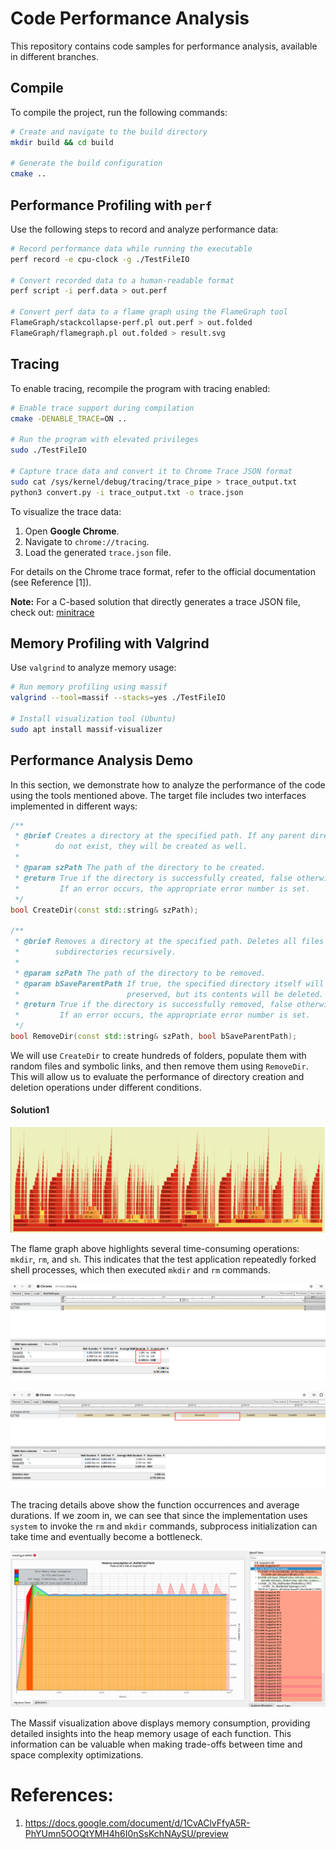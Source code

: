 # Code Performance Analysis

This repository contains code samples for performance analysis, available in different branches.

## Compile

To compile the project, run the following commands:

```bash
# Create and navigate to the build directory
mkdir build && cd build

# Generate the build configuration
cmake ..
```

## Performance Profiling with `perf`

Use the following steps to record and analyze performance data:

```bash
# Record performance data while running the executable
perf record -e cpu-clock -g ./TestFileIO

# Convert recorded data to a human-readable format
perf script -i perf.data > out.perf

# Convert perf data to a flame graph using the FlameGraph tool
FlameGraph/stackcollapse-perf.pl out.perf > out.folded
FlameGraph/flamegraph.pl out.folded > result.svg
```

## Tracing

To enable tracing, recompile the program with tracing enabled:

```bash
# Enable trace support during compilation
cmake -DENABLE_TRACE=ON ..

# Run the program with elevated privileges
sudo ./TestFileIO

# Capture trace data and convert it to Chrome Trace JSON format
sudo cat /sys/kernel/debug/tracing/trace_pipe > trace_output.txt
python3 convert.py -i trace_output.txt -o trace.json
```

To visualize the trace data:

1. Open **Google Chrome**.
2. Navigate to `chrome://tracing`.
3. Load the generated `trace.json` file.

For details on the Chrome trace format, refer to the official documentation (see Reference [1]).

**Note:** For a C-based solution that directly generates a trace JSON file, check out: [minitrace](https://github.com/hrydgard/minitrace)

## Memory Profiling with Valgrind

Use `valgrind` to analyze memory usage:

```bash
# Run memory profiling using massif
valgrind --tool=massif --stacks=yes ./TestFileIO

# Install visualization tool (Ubuntu)
sudo apt install massif-visualizer
```

## Performance Analysis Demo

In this section, we demonstrate how to analyze the performance of the code using the tools mentioned above. The target file includes two interfaces implemented in different ways:

```cpp
/**
 * @brief Creates a directory at the specified path. If any parent directories
 *        do not exist, they will be created as well.
 *
 * @param szPath The path of the directory to be created.
 * @return True if the directory is successfully created, false otherwise.
 *         If an error occurs, the appropriate error number is set.
 */
bool CreateDir(const std::string& szPath);

/**
 * @brief Removes a directory at the specified path. Deletes all files and
 *        subdirectories recursively.
 *
 * @param szPath The path of the directory to be removed.
 * @param bSaveParentPath If true, the specified directory itself will be
 *                        preserved, but its contents will be deleted.
 * @return True if the directory is successfully removed, false otherwise.
 *         If an error occurs, the appropriate error number is set.
 */
bool RemoveDir(const std::string& szPath, bool bSaveParentPath);

```

We will use `CreateDir` to create hundreds of folders, populate them with random files and symbolic links, and then remove them using `RemoveDir`. This will allow us to evaluate the performance of directory creation and deletion operations under different conditions.

#### Solution1

![FlameGraph-1](./res/FlameGraph-1.png)

The flame graph above highlights several time-consuming operations: `mkdir`, `rm`, and `sh`. This indicates that the test application repeatedly forked shell processes, which then executed `mkdir` and `rm` commands.

![Tracing-1](./res/Tracing-1.png)

![Tracing-2](./res/Tracing-2.png)

The tracing details above show the function occurrences and average durations. If we zoom in, we can see that since the implementation uses `system` to invoke the `rm` and `mkdir` commands, subprocess initialization can take time and eventually become a bottleneck.

![Massif-1](./res/Massif-1.png)

The Massif visualization above displays memory consumption, providing detailed insights into the heap memory usage of each function. This information can be valuable when making trade-offs between time and space complexity optimizations.

# References:

1. https://docs.google.com/document/d/1CvAClvFfyA5R-PhYUmn5OOQtYMH4h6I0nSsKchNAySU/preview
